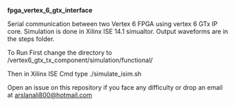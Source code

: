 **fpga_vertex_6_gtx_interface**

Serial communication between two Vertex 6 FPGA using vertex 6 GTx IP core. Simulation is done in Xilinx ISE 14.1 simualtor. Output waveforms are in the steps folder.

To Run
First change the directory to /vertex6_gtx_tx_component/simulation/functional/

Then in Xilinx ISE Cmd type
./simulate_isim.sh




Open an issue on this repository if you face any difficulty or drop an email at arslanali800@hotmail.com
